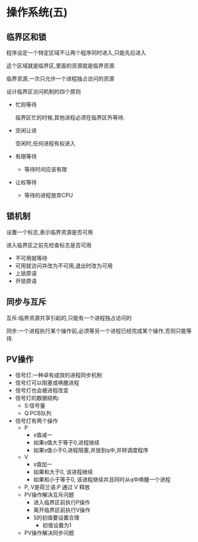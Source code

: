 # 操作系统(五)

##  临界区和锁

程序设定一个特定区域不让两个程序同时进入,只能先后进入

这个区域就是临界区,里面的资源就是临界资源.

临界资源,一次只允许一个进程独占访问的资源

设计临界区访问机制的四个原则

- 忙则等待

  临界区忙的时候,其他进程必须在临界区外等待.

- 空闲让进

  空闲时,任何进程有权进入

- 有限等待

  - 等待时间应该有限

- 让权等待
  
  - 等待的进程放弃CPU
  
  

## 锁机制

设置一个标志,表示临界资源是否可用

进入临界区之前先检查标志是否可用

- 不可用就等待
- 可用就访问并改为不可用,退出时改为可用
- 上锁原语
- 开锁原语



## 同步与互斥

互斥:临界资源共享引起的,只能有一个进程独占访问的

同步:一个进程执行某个操作前,必须等另一个进程已经完成某个操作,否则只能等待.

## PV操作

- 信号灯:一种卓有成效的进程同步机制
- 信号灯可以阻塞或唤醒进程
- 信号灯也会被进程改变
- 信号灯的数据结构:
  - S:信号量
  - Q:PCB队列
- 信号灯有两个操作
  - P
    - s值减一
    - 如果s值大于等于0,进程继续
    - 如果s值小于0,进程阻塞,并放到q中,并转调度程序
  - V
    - s值加一
    - 如果和大于0, 该进程继续
    - 如果和小于等于0, 该进程继续并且同时从q中唤醒一个进程
  - P, V是荷兰语:P 通过 V 释放
  - PV操作解决互斥问题
    - 进入临界区前执行P操作
    - 离开临界区前执行V操作
    - S的初值要设置合理
      -  初值设置为1
  - PV操作解决同步问题


